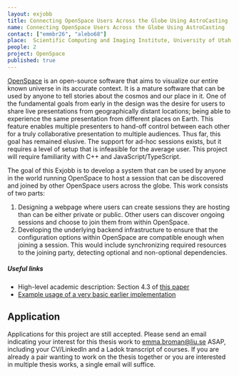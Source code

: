 ```yaml
---
layout: exjobb
title: Connecting OpenSpace Users Across the Globe Using AstroCasting 
name: Connecting OpenSpace Users Across the Globe Using AstroCasting 
contact: ["emmbr26", "alebo68"]
place:  Scientific Computing and Imaging Institute, University of Utah, Salt Lake City
people: 2
project: OpenSpace
published: true
---
```


[OpenSpace](https://openspaceproject.com) is an open-source software that aims to visualize our entire known universe in its accurate context.  It is a mature software that can be used by anyone to tell stories about the cosmos and our place in it.  One of the fundamental goals from early in the design was the desire for users to share live presentations from geographically distant locations;  being able to experience the same presentation from different places on Earth.  This feature enables multiple presenters to hand-off control between each other for a truly collaborative presentation to multiple audiences.  Thus far, this goal has remained elusive.  The support for ad-hoc sessions exists, but it requires a level of setup that is infeasible for the average user.  This project will require familiarity with C++ and JavaScript/TypeScript.

The goal of this Exjobb is to develop a system that can be used by anyone in the world running OpenSpace to host a session that can be discovered and joined by other OpenSpace users across the globe.  This work consists of two parts:
  1. Designing a webpage where users can create sessions they are hosting than can be either private or public.  Other users can discover ongoing sessions and choose to join them from within OpenSpace.
  1. Developing the underlying backend infrastructure to ensure that the configuration options within OpenSpace are compatible enough when joining a session.  This would include synchronizing required resources to the joining party, detecting optional and non-optional dependencies.

##### Useful links
- High-level academic description: Section 4.3 of [this paper](https://alexanderbock.github.io/papers/vis19-bock-openspace-system.pdf)
- [Example usage of a very basic earlier implementation](https://www.youtube.com/watch?v=oEFz5JxLd8w)

## Application
<!--
Please send an email indicating your interest for this or other thesis works to [emma.broman@liu.se](mailto:emma.broman@liu.se) including your CV/LinkedIn and a Ladok transcript of courses until EOD **15th of October, 2022**. If you are already a pair wanting to work on the thesis together or you are interested in multiple thesis works, a single email will suffice. 

Applications are accepted on a rolling basis.
-->

Applications for this project are still accepted. Please send an email indicating your interest for this thesis work to [emma.broman@liu.se](mailto:emma.broman@liu.se) ASAP, including your CV/LinkedIn and a Ladok transcript of courses. If you are already a pair wanting to work on the thesis together or you are interested in multiple thesis works, a single email will suffice.
